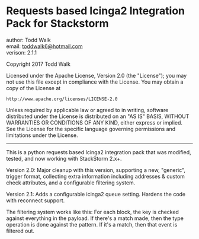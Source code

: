 # Requests based Icinga2 Integration Pack for Stackstorm

author: Todd Walk<br/>
email: toddwalk6@hotmail.com<br/>
verison: 2.1.1

Copyright 2017 Todd Walk

Licensed under the Apache License, Version 2.0 (the "License");
you may not use this file except in compliance with the License.
You may obtain a copy of the License at

    http://www.apache.org/licenses/LICENSE-2.0

Unless required by applicable law or agreed to in writing, software
distributed under the License is distributed on an "AS IS" BASIS,
WITHOUT WARRANTIES OR CONDITIONS OF ANY KIND, either express or implied.
See the License for the specific language governing permissions and
limitations under the License.

--------

This is a python requests based Icinga2 integration pack that was modified, tested, and now working with StackStorm 2.x+. 

Version 2.0: Major cleanup with this version, supporting a new, "generic", trigger format, collecting extra information including addresses & custom check attributes, and a configurable filtering system.

Version 2.1: Adds a configurable icinga2 queue setting. Hardens the code with reconnect support.

The filtering system works like this: For each block, the key is checked against everything in the payload. If there's a match made, then the type operation is done against the pattern. If it's a match, then that event is filtered out.
